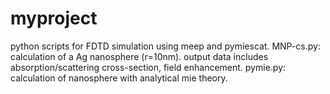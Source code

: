 # myproject

python scripts for FDTD simulation using meep and pymiescat.
MNP-cs.py:
calculation of a Ag nanosphere (r=10nm). output data includes absorption/scattering cross-section, field enhancement.
pymie.py:
calculation of nanosphere with analytical mie theory.
